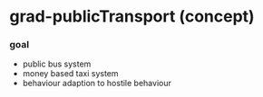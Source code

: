# grad-publicTransport (concept)

### goal
* public bus system
* money based taxi system
* behaviour adaption to hostile behaviour
